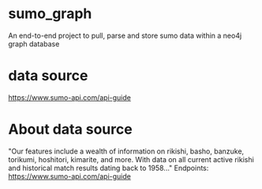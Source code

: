 # sumo_graph
An end-to-end project to pull, parse and store sumo data within a neo4j graph database

# data source
https://www.sumo-api.com/api-guide

# About data source
"Our features include a wealth of information on rikishi, basho, banzuke, torikumi, hoshitori, kimarite, and more. With data on all current active rikishi and historical match results dating back to 1958..."
Endpoints:
https://www.sumo-api.com/api-guide


